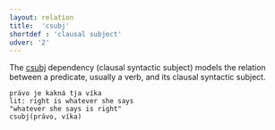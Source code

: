 ```yaml
---
layout: relation
title:  'csubj'
shortdef : 'clausal subject'
udver: '2'
---
```


The [csubj]() dependency (clausal syntactic subject) models the relation between a predicate, usually a verb, and its clausal syntactic subject. 

~~~ sdparse
právo je kakná tja víka 
lit: right is whatever she says    
"whatever she says is right"                
csubj(právo, víka)
~~~
<!-- Interlanguage links updated Út 9. května 2023, 20:04:09 CEST -->
